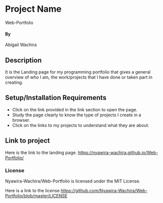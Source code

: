 # Project Name
Web-Portfolio
#### By
Abigail Wachira
## Description
It is the Landing page for my programming portfolio that gives a general overview of who I am, the work/projects that I have done or taken part in creating.
## Setup/Installation Requirements
* Click on the link provided in the link section to open the page.
* Study the page clearly to know the type of projects I create in a browser.
* Click on the links to my projects to understand what they are about.
## Link to project
Here is the link to the landing page.
https://nyawira-wachira.github.io/Web-Portfolio/
### License
Nyawira-Wachira/Web-Portfolio is licensed under the MIT License.

Here is a link to the license
https://github.com/Nyawira-Wachira/Web-Portfolio/blob/master/LICENSE
  

